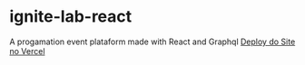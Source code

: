# ignite-lab-react
A progamation event plataform made with React and Graphql
<a href="https://ignite-lab-react-five-gilt.vercel.app/event/lesson/aula-01" target="_blank">Deploy do Site no Vercel</a>
